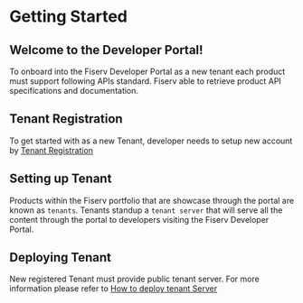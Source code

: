 # Getting Started

## Welcome to the Developer Portal!

To onboard into the Fiserv Developer Portal as a new tenant each product must support following APIs standard. Fiserv able to retrieve product API specifications and documentation.

## Tenant Registration

To get started with as a new Tenant, developer needs to setup new account by [Tenant Registration](https://developer.fiserv.com/tenant)


## Setting up Tenant

Products within the Fiserv portfolio that are showcase through the portal are known as `tenants`.  Tenants standup a `tenant server` that will serve all the content through the portal to developers visiting the Fiserv Developer Portal.


## Deploying Tenant

New registered Tenant must provide public tenant server.
For more information please refer to [How to deploy tenant Server](?path=docs/getting-started/setup-tenant/deploy-tenant.md)












 